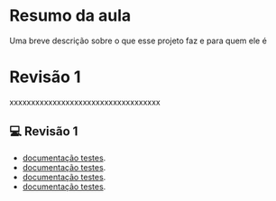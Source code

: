 
# Resumo da aula

Uma breve descrição sobre o que esse projeto faz e para quem ele é

# Revisão 1
xxxxxxxxxxxxxxxxxxxxxxxxxxxxxxxxxxx

## 💻 Revisão 1
- [documentação testes](www.google.com.br).
- [documentação testes](www.google.com).
- [documentação testes](www.google.com).
- [documentação testes](www.google.com).




